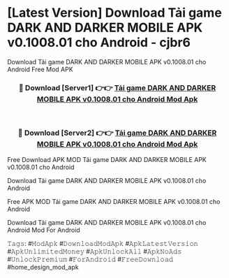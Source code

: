 # [Latest Version] Download Tải game DARK AND DARKER MOBILE APK v0.1008.01 cho Android - cjbr6

Download Tải game DARK AND DARKER MOBILE APK v0.1008.01 cho Android Free Mod APK

<div align="center">
<h3>🔴 Download [Server1] 👉👉 <a href="https://apk-comot.site?title=Tải_game_DARK_AND_DARKER_MOBILE_APK_v0.1008.01_cho_Android">Tải game DARK AND DARKER MOBILE APK v0.1008.01 cho Android Mod Apk</a></h3><br>

<h3>🔴 Download [Server2] 👉👉 <a href="https://apk-comot.site?title=Tải_game_DARK_AND_DARKER_MOBILE_APK_v0.1008.01_cho_Android">Tải game DARK AND DARKER MOBILE APK v0.1008.01 cho Android Mod Apk</a></h3>
</div>


Free Download APK MOD Tải game DARK AND DARKER MOBILE APK v0.1008.01 cho Android

Download Tải game DARK AND DARKER MOBILE APK v0.1008.01 cho Android 

Free APK MOD Tải game DARK AND DARKER MOBILE APK v0.1008.01 cho Android 

Download Tải game DARK AND DARKER MOBILE APK v0.1008.01 cho Android Mod For Android

𝚃𝚊𝚐𝚜: #𝙼𝚘𝚍𝙰𝚙𝚔 #𝙳𝚘𝚠𝚗𝚕𝚘𝚊𝚍𝙼𝚘𝚍𝙰𝚙𝚔 #𝙰𝚙𝚔𝙻𝚊𝚝𝚎𝚜𝚝𝚅𝚎𝚛𝚜𝚒𝚘𝚗 #𝙰𝚙𝚔𝚄𝚗𝚕𝚒𝚖𝚒𝚝𝚎𝚍𝙼𝚘𝚗𝚎𝚢 #𝙰𝚙𝚔𝚄𝚗𝚕𝚘𝚌𝚔𝙰𝚕𝚕 #𝙰𝚙𝚔𝙽𝚘𝙰𝚍𝚜 #𝚄𝚗𝚕𝚘𝚌𝚔𝙿𝚛𝚎𝚖𝚒𝚞𝚖 #𝙵𝚘𝚛𝙰𝚗𝚍𝚛𝚘𝚒𝚍 #𝙵𝚛𝚎𝚎𝙳𝚘𝚠𝚗𝚕𝚘𝚊𝚍 #home_design_mod_apk